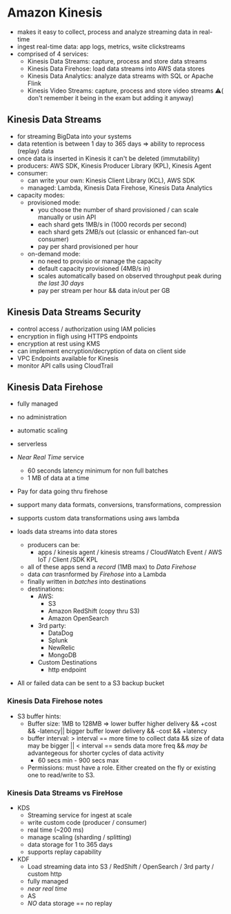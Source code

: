 # Amazon Kinesis

* makes it easy to collect, process and analyze streaming data in real-time
* ingest real-time data: app logs, metrics, wsite clickstreams
* comprised of 4 services:
  * Kinesis Data Streams: capture, process and store data streams
  * Kinesis Data Firehose: load data streams into AWS data stores
  * Kinesis Data Analytics: analyze data streams with SQL or Apache Flink
  * Kinesis Video Streams: capture, process and store video streams ⚠(️️ don't remember it being in the exam but adding it anyway)

## Kinesis Data Streams

* for streaming BigData into your systems
* data retention is between 1 day to 365 days => ability to reprocess (replay) data
* once data is inserted in Kinesis it can't be deleted (immutability)
* producers: AWS SDK, Kinesis Producer Library (KPL), Kinesis Agent
* consumer:
  * can write your own: Kinesis Client Library (KCL), AWS SDK
  * managed: Lambda, Kinesis Data Firehose, Kinesis Data Analytics
* capacity modes:
  * provisioned mode:
    * you choose the number of shard provisioned / can scale manually or usin API
    * each shard gets 1MB/s in (1000 records per second)
    * each shard gets 2MB/s out (classic or enhanced fan-out consumer)
    * pay per shard provisioned per hour
  * on-demand mode:
    * no need to provisio or manage the capacity
    * default capacity provisioned (4MB/s in)
    * scales automatically based on observed throughput peak during *the last 30 days*
    * pay per stream per hour && data in/out per GB

## Kinesis Data Streams Security

* control access / authorization using IAM policies
* encryption in fligh using HTTPS endpoints
* encryption at rest using KMS
* can implement encryption/decryption of data on client side
* VPC Endpoints available for Kinesis
* monitor API calls using CloudTrail

## Kinesis Data Firehose

* fully managed
* no administration
* automatic scaling
* serverless
* *Near Real Time* service
  * 60 seconds latency minimum for non full batches
  * 1 MB of data at a time
* Pay for data going thru firehose
* support many data formats, conversions, transformations, compression
* supports custom data transformations using aws lambda

* loads data streams into data stores
  * producers can be:
    * apps / kinesis agent / kinesis streams / CloudWatch Event / AWS IoT / Client /SDK KPL
  * all of these apps send a *record* (1MB max) to *Data Firehose*
  * data *can* trasnformed by *Firehose* into a Lambda
  * finally written in *batches* into destinations
  * destinations:
    * AWS:
      * S3
      * Amazon RedShift (copy thru S3)
      * Amazon OpenSearch
    * 3rd party:
      * DataDog
      * Splunk
      * NewRelic
      * MongoDB
    * Custom Destinations
      * http endpoint

* All or failed data can be sent to a S3 backup bucket

### Kinesis Data Firehose notes

* S3 buffer hints:
  * Buffer size: 1MB to 128MB => lower buffer higher delivery && +cost && -latency|| bigger buffer lower delivery && -cost && +latency
  * buffer interval: > interval == more time to collect data && size of data may be bigger || < interval == sends data more freq && *may be* advantegeous for shorter cycles of data activity
    * 60 secs min - 900 secs max
  * Permissions: must have a role. Either created on the fly or existing one to read/write to S3.

### Kinesis Data Streams vs FireHose

* KDS
  * Streaming service for ingest at scale
  * write custom code (producer / consumer)
  * real time (~200 ms)
  * manage scaling (sharding / splitting)
  * data storage for 1 to 365 days
  * supports replay capability
* KDF
  * Load streaming data into S3 / RedShift / OpenSearch / 3rd party / custom http
  * fully managed
  * *near real time*
  * AS
  * *NO* data storage == no replay
